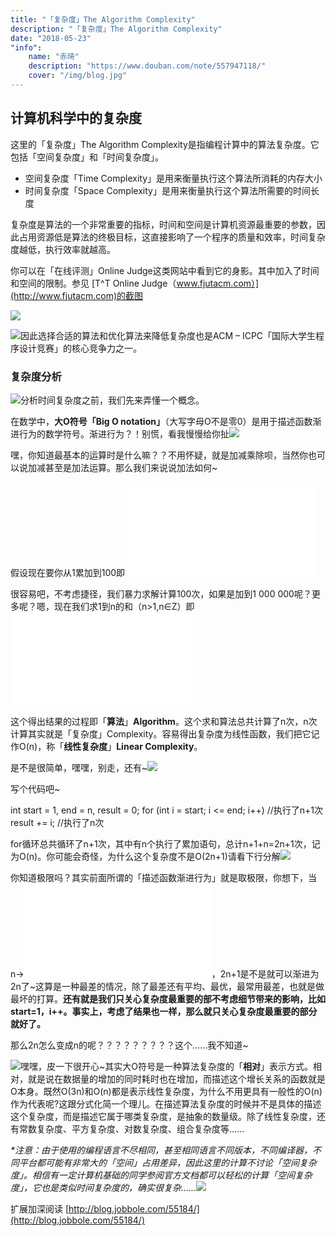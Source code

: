 ```yaml
---
title: "「复杂度」The Algorithm Complexity"
description: "「复杂度」The Algorithm Complexity"
date: "2018-05-23"
"info":
    name: "赤琦"
    description: "https://www.douban.com/note/557947118/"
    cover: "/img/blog.jpg"
---
```


计算机科学中的复杂度
----------

这里的「复杂度」The Algorithm Complexity是指编程计算中的算法复杂度。它包括「空间复杂度」和「时间复杂度」。

*   空间复杂度「Time Complexity」是用来衡量执行这个算法所消耗的内存大小
*   时间复杂度「Space Complexity」是用来衡量执行这个算法所需要的时间长度

复杂度是算法的一个非常重要的指标，时间和空间是计算机资源最重要的参数，因此占用资源低是算法的终极目标，这直接影响了一个程序的质量和效率，时间复杂度越低，执行效率就越高。

你可以在「在线评测」Online Judge这类网站中看到它的身影。其中加入了时间和空间的限制。参见 [T^T Online Judge（www.fjutacm.com）](http://www.fjutacm.com)的截图

![](https://redblue.cf/wp-content/uploads/2018/04/2018052213184261.jpg)

![](https://redblue.cf/wp-content/uploads/2018/05/11.gif)因此选择合适的算法和优化算法来降低复杂度也是ACM – ICPC「国际大学生程序设计竞赛」的核心竞争力之一。

### 复杂度分析

![](https://redblue.cf/wp-content/uploads/2018/05/42.gif)分析时间复杂度之前，我们先来弄懂一个概念。

在数学中，**大O符号「Big O notation」**（大写字母O不是零0）是用于描述函数渐进行为的数学符号。渐进行为？！别慌，看我慢慢给你扯![](https://redblue.cf/wp-content/uploads/2018/05/34.gif)

嘿，你知道最基本的运算时是什么嘛？？不用怀疑，就是加减乘除呗，当然你也可以说加减甚至是加法运算。那么我们来说说加法如何~

假设现在要你从1累加到100即 ![\sum_1^{100}](//s0.wp.com/latex.php?latex=%5Csum_1%5E%7B100%7D&bg=ffffff&fg=000&s=0 "\sum_1^{100}")

很容易吧，不考虑捷径，我们暴力求解计算100次，如果是加到1 000 000呢？更多呢？嗯，现在我们求1到n的和（n>1,n∈Z）即 ![\sum_1^n](//s0.wp.com/latex.php?latex=%5Csum_1%5En&bg=ffffff&fg=000&s=0 "\sum_1^n")

这个得出结果的过程即「**算法**」**Algorithm**。这个求和算法总共计算了n次，n次计算其实就是「复杂度」Complexity。容易得出复杂度为线性函数，我们把它记作O(n)，称「**线性复杂度**」**Linear Complexity**。

是不是很简单，嘿嘿，别走，还有~![](https://redblue.cf/wp-content/uploads/2018/05/40.gif)

写个代码吧~

int start = 1, end = n, result = 0;
for (int i = start; i <= end; i++)   //执行了n+1次
    result += i;                     //执行了n次

for循环总共循环了n+1次，其中有n个执行了累加语句，总计n+1+n=2n+1次，记为O(n)。你可能会奇怪，为什么这个复杂度不是O(2n+1)请看下行分解![](https://redblue.cf/wp-content/uploads/2018/05/10.gif)

你知道极限吗？其实前面所谓的「描述函数渐进行为」就是取极限，你想下，当n->![\infty](//s0.wp.com/latex.php?latex=%5Cinfty&bg=ffffff&fg=000&s=0 "\infty")，2n+1是不是就可以渐进为2n了~这算是一种最差的情况，除了最差还有平均、最优，最常用最差，也就是做最坏的打算。**还有就是我们只关心复杂度最重要的部不考虑细节带来的影响，比如start=1，i++。事实上，考虑了结果也一样，那么就只关心复杂度最重要的部分就好了。**

那么2n怎么变成n的呢？？？？？？？？？这个……我不知道~

![](https://redblue.cf/wp-content/uploads/2018/05/38.gif)嘿嘿，皮一下很开心~其实大O符号是一种算法复杂度的「**相对**」表示方式。相对，就是说在数据量的增加的同时耗时也在增加，而描述这个增长关系的函数就是O本身。既然O(3n)和O(n)都是表示线性复杂度，为什么不用更具有一般性的O(n)作为代表呢?这跟分式化简一个理儿。在描述算法复杂度的时候并不是具体的描述这个复杂度，而是描述它属于哪类复杂度，是抽象的数量级。除了线性复杂度，还有常数复杂度、平方复杂度、对数复杂度、组合复杂度等……

_*注意：由于使用的编程语言不尽相同，甚至相同语言不同版本，不同编译器，不同平台都可能有非常大的「空间」占用差异，因此这里的计算不讨论「空间复杂度」。相信有一定计算机基础的同学参阅官方文档都可以轻松的计算「空间复杂度」，它也是类似时间复杂度的，确实很复杂……![](https://redblue.cf/wp-content/uploads/2018/05/26.gif)_

扩展加深阅读 [http://blog.jobbole.com/55184/](http://blog.jobbole.com/55184/)